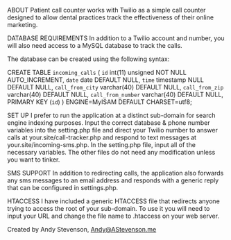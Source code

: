 ABOUT
Patient call counter works with Twilio as a simple call counter designed to allow dental practices track the effectiveness of their online marketing.

DATABASE REQUIREMENTS
In addition to a Twilio account and number, you will also need access to a MySQL database to track the calls.

The database can be created using the following syntax:

CREATE TABLE `incoming_calls` (
  `id` int(11) unsigned NOT NULL AUTO_INCREMENT,
  `date` date DEFAULT NULL,
  `time` timestamp NULL DEFAULT NULL,
  `call_from_city` varchar(40) DEFAULT NULL,
  `call_from_zip` varchar(40) DEFAULT NULL,
  `call_from_number` varchar(40) DEFAULT NULL,
  PRIMARY KEY (`id`)
) ENGINE=MyISAM DEFAULT CHARSET=utf8;


SET UP
I prefer to run the application at a distinct sub-domain for search engine indexing purposes.
Input the correct database & phone number variables into the setting.php file and direct your Twilio number to answer calls at your.site/call-tracker.php and respond to text messages at your.site/incoming-sms.php.
In the setting.php file, input all of the necessary variables. The other files do not need any modification unless you want to tinker.

SMS SUPPORT
In addition to redirecting calls, the application also forwards any sms messages to an email address and responds with a generic reply that can be configured in settings.php.

HTACCESS
I have included a generic HTACCESS file that redirects anyone trying to access the root of your sub-domain. To use it you will need to input your URL and change the file name to .htaccess on your web server.



Created by Andy Stevenson, Andy@AStevenson.me